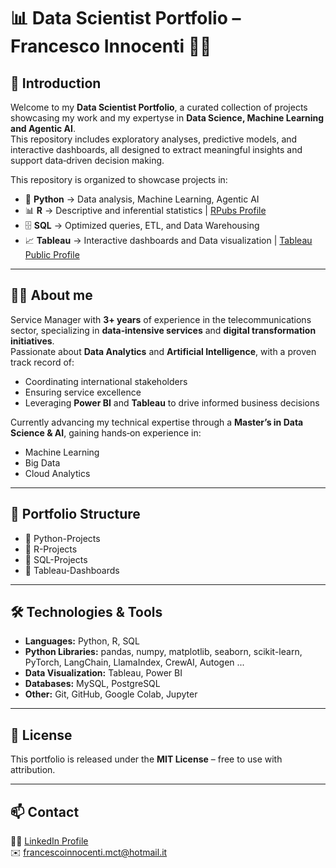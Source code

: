 # 📊 Data Scientist Portfolio – Francesco Innocenti 🧑‍💻

## 📍 **Introduction** <br>
Welcome to my **Data Scientist Portfolio**, a curated collection of projects showcasing my work and my expertyse in **Data Science, Machine Learning and Agentic AI**. <br>
This repository includes exploratory analyses, predictive models, and interactive dashboards, all designed to extract meaningful insights and support data‑driven decision making.

This repository is organized to showcase projects in:
- 🐍 **Python** → Data analysis, Machine Learning, Agentic AI
- 📊 **R** → Descriptive and inferential statistics | [RPubs Profile](https://rpubs.com/Francesco2311)
- 🗄️ **SQL** → Optimized queries, ETL, and Data Warehousing
- 📈 **Tableau** → Interactive dashboards and Data visualization | [Tableau Public Profile](https://public.tableau.com/app/profile/francesco.innocenti/vizzes)

---

## 🧑‍💼 About me
Service Manager with **3+ years** of experience in the telecommunications sector, specializing in **data‑intensive services** and **digital transformation initiatives**.  
Passionate about **Data Analytics** and **Artificial Intelligence**, with a proven track record of:
- Coordinating international stakeholders  
- Ensuring service excellence  
- Leveraging **Power BI** and **Tableau** to drive informed business decisions  

Currently advancing my technical expertise through a **Master’s in Data Science & AI**, gaining hands‑on experience in:
- Machine Learning  
- Big Data  
- Cloud Analytics  

---

## 📂 Portfolio Structure

- 📁 Python-Projects
- 📁 R-Projects
- 📁 SQL-Projects
- 📁 Tableau-Dashboards

---

## 🛠️ Technologies & Tools
- **Languages:** Python, R, SQL
- **Python Libraries:** pandas, numpy, matplotlib, seaborn, scikit-learn, PyTorch, LangChain, LlamaIndex, CrewAI, Autogen ... 
- **Data Visualization:** Tableau, Power BI
- **Databases:** MySQL, PostgreSQL
- **Other:** Git, GitHub, Google Colab, Jupyter

---

## 📜 License
This portfolio is released under the **MIT License** – free to use with attribution.

---

## 📫 **Contact**  
🧑‍💻  [LinkedIn Profile](https://www.linkedin.com/in/francesco-innocenti-85867b15b/)  
✉️  francescoinnocenti.mct@hotmail.it
